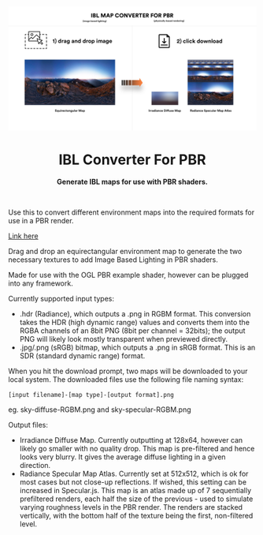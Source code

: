 <p align="center">
  <img src="https://github.com/oframe/ibl-converter/raw/master/src/assets/ui/instructions.jpg" alt="O-GL" width="510" />
</p>

<h1 align="center">IBL Converter For PBR</h1>


<p align="center"><b>Generate IBL maps for use with PBR shaders.</b></p>

<br />

Use this to convert different environment maps into the required formats for use in a PBR render.

[Link here](https://oframe.github.io/ibl-converter)

Drag and drop an equirectangular environment map to generate the two necessary textures to add Image Based Lighting in PBR shaders.

Made for use with the OGL PBR example shader, however can be plugged into any framework.

Currently supported input types: 
 - .hdr (Radiance), which outputs a .png in RGBM format. This conversion takes the HDR (high dynamic range) values  and converts them into the RGBA channels of an 8bit PNG (8bit per channel = 32bits); the output PNG will likely look mostly transparent when previewed directly.
 - .jpg/.png (sRGB) bitmap, which outputs a .png in sRGB format. This is an SDR (standard dynamic range) format.

When you hit the download prompt, two maps will be downloaded to your local system. The downloaded files use the following file naming syntax:
```
[input filename]-[map type]-[output format].png
```
eg. sky-diffuse-RGBM.png and sky-specular-RGBM.png

Output files:
 - Irradiance Diffuse Map. Currently outputting at 128x64, however can likely go smaller with no quality drop. This map is pre-filtered and hence looks very blurry. It gives the average diffuse lighting in a given direction.
 - Radiance Specular Map Atlas. Currently set at 512x512, which is ok for most cases but not close-up reflections. If wished, this setting can be increased in Specular.js. This map is an atlas made up of 7 sequentially prefiltered renders, each half the size of the previous - used to simulate varying roughness levels in the PBR render. The renders are stacked vertically, with the bottom half of the texture being the first, non-filtered level.